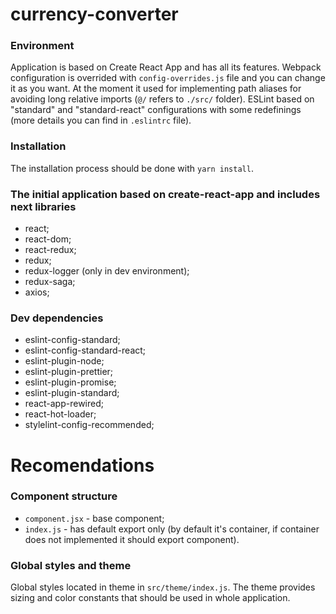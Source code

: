 # currency-converter

### Environment

Application is based on Create React App and has all its features. Webpack configuration is overrided with `config-overrides.js` file and you can change it as you want. At the moment it used for implementing path aliases for avoiding long relative imports (`@/` refers to `./src/` folder). ESLint based on "standard" and "standard-react" configurations with some redefinings (more details you can find in `.eslintrc` file).

### Installation

The installation process should be done with `yarn install`.

### The initial application based on create-react-app and includes next libraries

- react;
- react-dom;
- react-redux;
- redux;
- redux-logger (only in dev environment);
- redux-saga;
- axios;

### Dev dependencies

- eslint-config-standard;
- eslint-config-standard-react;
- eslint-plugin-node;
- eslint-plugin-prettier;
- eslint-plugin-promise;
- eslint-plugin-standard;
- react-app-rewired;
- react-hot-loader;
- stylelint-config-recommended;

# Recomendations

### Component structure

- `component.jsx` - base component;
- `index.js` - has default export only (by default it's container, if container does not implemented it should export component).

### Global styles and theme

Global styles located in theme in `src/theme/index.js`. The theme provides sizing and color constants that should be used in whole application.
